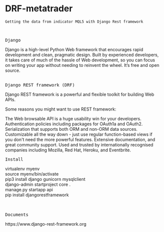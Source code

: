 # DRF-metatrader
    Getting the data from indicator MQL5 with Django Rest framework


<BR/>
<div class="highlight highlight-source-js"><pre>
Django
</pre></div>
Django is a high-level Python Web framework that encourages rapid development and clean, pragmatic design. Built by experienced developers, it takes care of much of the hassle of Web development, so you can focus on writing your app without needing to reinvent the wheel. It’s free and open source.
<BR/>
<BR/>


<div class="highlight highlight-source-js">
<pre>
Django REST framework (DRF)
</pre>
</div>
Django REST framework is a powerful and flexible toolkit for building Web APIs.

Some reasons you might want to use REST framework:

The Web browsable API is a huge usability win for your developers.
Authentication policies including packages for OAuth1a and OAuth2.
Serialization that supports both ORM and non-ORM data sources.
Customizable all the way down - just use regular function-based views if you don't need the more powerful features.
Extensive documentation, and great community support.
Used and trusted by internationally recognised companies including Mozilla, Red Hat, Heroku, and Eventbrite.
</div>


<div class="highlight highlight-source-js">
<pre>
Install
</pre>
</div>
    virtualenv myenv<BR/>
    source myenv/bin/activate<BR/>
    pip3 install django gunicorn mysqlclient<BR/>
    django-admin startproject core .<BR/>
    manage.py startapp api<BR/>
    pip install djangorestframework<BR/>
</div>

<BR/>
<BR/>

<div class="highlight highlight-source-js">
<pre>
Documents
</pre>
</div>
<div>
https://www.django-rest-framework.org
<BR/>
</pre>
</div>
<BR/>
<BR/>